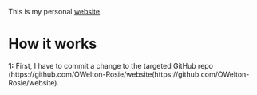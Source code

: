 This is my personal [website](https://website-j83.pages.dev/).
<h1>How it works</h1>
<p><strong>1:</strong> First, I have to commit a change to the targeted GitHub repo (https://github.com/OWelton-Rosie/website(https://github.com/OWelton-Rosie/website).</p>
